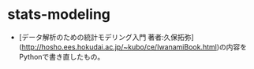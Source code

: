 # stats-modeling
-  [データ解析のための統計モデリング入門
 著者:久保拓弥] (http://hosho.ees.hokudai.ac.jp/~kubo/ce/IwanamiBook.html)の内容を
Pythonで書き直したもの。
